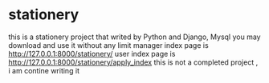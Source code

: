 # stationery
this is a stationery project that writed by Python and Django, Mysql
you may download and use it without any limit
manager index page is http://127.0.0.1:8000/stationery/
user index page is http://127.0.0.1:8000/stationery/apply_index
this is not a completed project , i am contine writing it
